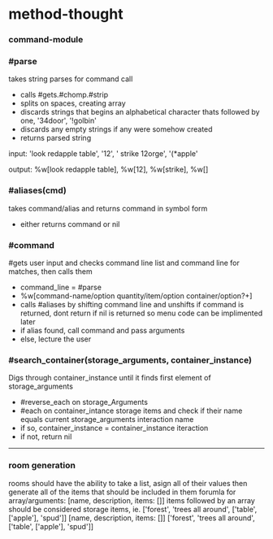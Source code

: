 # method-thought
### command-module

### \#parse
takes string parses for command call
- calls #gets.#chomp.#strip
- splits on spaces, creating array
- discards strings that begins an alphabetical character thats followed by one, '34door', '!golbin'
- discards any empty strings if any were somehow created
- returns parsed string

input: 'look redapple table', '12', '  strike 12orge', '(*apple'

output: %w[look redapple table], %w[12], %w[strike], %w[]

### \#aliases(cmd)
takes command/alias and returns command in symbol form
- either returns command or nil

### \#command
\#gets user input and checks command line list and command line for matches, then calls them
- command_line = #parse
- %w[command-name/option quantity/item/option container/option?+]
- calls #aliases by shifting command line and unshifts if command is returned, dont return if nil is returned so menu code can be implimented later
- if alias found, call command and pass arguments
- else, lecture the user

### \#search_container(storage_arguments, container_instance)
Digs through container_instance until it finds first element of storage_arguments
- #reverse_each on storage_Arguments
- #each on container_intance storage items and check if their name equals current storage_arguments interaction name
- if so, container_instance = container_instance iteraction
- if not, return nil

---

### room generation

rooms should have the ability to take a list, asign all of their values then generate all of the items that should be included in them
forumla for array/arguments: [name, description, items: []]
items followed by an array should be considered storage items, ie. ['forest', 'trees all around', ['table', ['apple'], 'spud']]
[name, description, items: []] ['forest', 'trees all around', ['table', ['apple'], 'spud']]